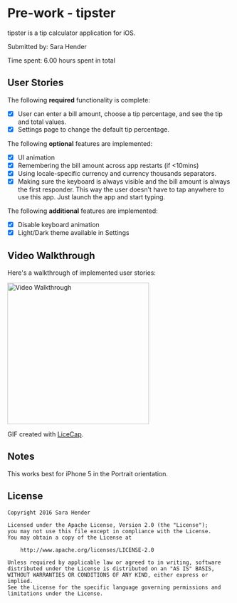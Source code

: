 # Pre-work - tipster

tipster is a tip calculator application for iOS.

Submitted by: Sara Hender

Time spent: 6.00 hours spent in total

## User Stories

The following **required** functionality is complete:

* [X] User can enter a bill amount, choose a tip percentage, and see the tip and total values.
* [X] Settings page to change the default tip percentage.

The following **optional** features are implemented:
* [X] UI animation
* [X] Remembering the bill amount across app restarts (if <10mins)
* [X] Using locale-specific currency and currency thousands separators.
* [X] Making sure the keyboard is always visible and the bill amount is always the first responder. This way the user doesn't have to tap anywhere to use this app. Just launch the app and start typing.

The following **additional** features are implemented:

- [X] Disable keyboard animation
- [X] Light/Dark theme available in Settings

## Video Walkthrough 

Here's a walkthrough of implemented user stories:

<img src='http://i.imgur.com/aJxmuff.gif' title='Video Walkthrough' width='318' alt='Video Walkthrough' />

GIF created with [LiceCap](http://www.cockos.com/licecap/).

## Notes

This works best for iPhone 5 in the Portrait orientation.

## License

    Copyright 2016 Sara Hender

    Licensed under the Apache License, Version 2.0 (the "License");
    you may not use this file except in compliance with the License.
    You may obtain a copy of the License at

        http://www.apache.org/licenses/LICENSE-2.0

    Unless required by applicable law or agreed to in writing, software
    distributed under the License is distributed on an "AS IS" BASIS,
    WITHOUT WARRANTIES OR CONDITIONS OF ANY KIND, either express or implied.
    See the License for the specific language governing permissions and
    limitations under the License.
